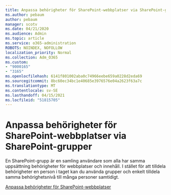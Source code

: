 ```yaml
---
title: Anpassa behörigheter för SharePoint-webbplatser via SharePoint-grupper
ms.author: pebaum
author: pebaum
manager: scotv
ms.date: 04/21/2020
ms.audience: Admin
ms.topic: article
ms.service: o365-administration
ROBOTS: NOINDEX, NOFOLLOW
localization_priority: Normal
ms.collection: Adm_O365
ms.custom:
- "9000165"
- "3165"
ms.openlocfilehash: 6141f801002aba0c74966eebe659a0228d2eda69
ms.sourcegitcommit: 8bc60ec34bc1e40685e3976576e04a2623f63a7c
ms.translationtype: MT
ms.contentlocale: sv-SE
ms.lasthandoff: 04/15/2021
ms.locfileid: "51815705"
---
```

# <a name="how-to-customize-sharepoint-site-permissions-via-sharepoint-groups"></a>Anpassa behörigheter för SharePoint-webbplatser via SharePoint-grupper 

En SharePoint-grupp är en samling användare som alla har samma uppsättning behörigheter för webbplatser och innehåll. I stället för att tilldela behörigheter en person i taget kan du använda grupper och enkelt tilldela samma behörighetsnivå till många personer samtidigt.

[Anpassa behörigheter för SharePoint-webbplatser](https://docs.microsoft.com/sharepoint/customize-sharepoint-site-permissions)